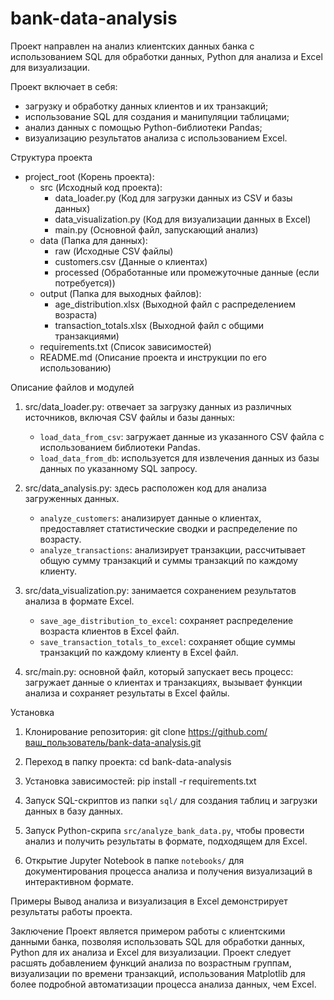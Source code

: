 # bank-data-analysis
Проект направлен на анализ клиентских данных банка с использованием SQL для обработки данных, Python для анализа и Excel для визуализации.

Проект включает в себя:

- загрузку и обработку данных клиентов и их транзакций;
- использование SQL для создания и манипуляции таблицами;
- анализ данных с помощью Python-библиотеки Pandas;
- визуализацию результатов анализа с использованием Excel.

Структура проекта

- project_root (Корень проекта):
   - src  (Исходный код проекта):
      - data_loader.py (Код для загрузки данных из CSV и базы данных)
      - data_visualization.py (Код для визуализации данных в Excel)
      - main.py (Основной файл, запускающий анализ)
   - data (Папка для данных):
      - raw (Исходные CSV файлы)
      - customers.csv (Данные о клиентах)
      - processed (Обработанные или промежуточные данные (если потребуется))
   - output (Папка для выходных файлов):
      - age_distribution.xlsx (Выходной файл с распределением возраста)
      - transaction_totals.xlsx (Выходной файл с общими транзакциями)
   - requirements.txt (Список зависимостей)
   - README.md (Описание проекта и инструкции по его использованию)

Описание файлов и модулей

1. src/data_loader.py:
   отвечает за загрузку данных из различных источников, включая CSV файлы и базы данных:
   - `load_data_from_csv`: загружает данные из указанного CSV файла с использованием библиотеки Pandas.
   - `load_data_from_db`: используется для извлечения данных из базы данных по указанному SQL запросу.

2. src/data_analysis.py:
   здесь расположен код для анализа загруженных данных.
   - `analyze_customers`: анализирует данные о клиентах, предоставляет статистические сводки и распределение по возрасту.
   - `analyze_transactions`: анализирует транзакции, рассчитывает общую сумму транзакций и суммы транзакций по каждому клиенту.

3. src/data_visualization.py:
   занимается сохранением результатов анализа в формате Excel.
   - `save_age_distribution_to_excel`: сохраняет распределение возраста клиентов в Excel файл.
   - `save_transaction_totals_to_excel`: сохраняет общие суммы транзакций по каждому клиенту в Excel файл.

4. src/main.py:
   основной файл, который запускает весь процесс: загружает данные о клиентах и транзакциях, вызывает функции анализа и сохраняет результаты в Excel файлы.

Установка

1. Клонирование репозитория:
git clone https://github.com/ваш_пользователь/bank-data-analysis.git

2. Переход в папку проекта:
cd bank-data-analysis

3. Установка зависимостей:
pip install -r requirements.txt

1. Запуск SQL-скриптов из папки `sql/` для создания таблиц и загрузки данных в базу данных.
2. Запуск Python-скрипа `src/analyze_bank_data.py`, чтобы провести анализ и получить результаты в формате, подходящем для Excel.
3. Открытие Jupyter Notebook в папке `notebooks/` для документирования процесса анализа и получения визуализаций в интерактивном формате.

Примеры
Вывод анализа и визуализация в Excel демонстрирует результаты работы проекта.

Заключение
Проект является примером работы с клиентскими данными банка, позволяя использовать SQL для обработки данных, Python для их анализа и Excel для визуализации.
Проект следует расшять добавлением функций анализа по возрастным группам, визуализации по времени транзакций, использования Matplotlib для более подробной автоматизации процесса анализа данных, чем Excel.

